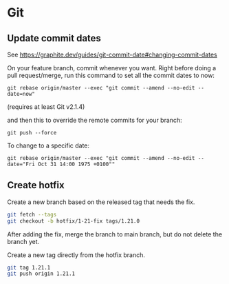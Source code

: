 # Git

## Update commit dates

See <https://graphite.dev/guides/git-commit-date#changing-commit-dates>

On your feature branch, commit whenever you want. Right before doing a pull request/merge, run this command to set all the commit dates to now:

`git rebase origin/master --exec "git commit --amend --no-edit --date=now"`

(requires at least Git v2.1.4)

and then this to override the remote commits for your branch:

`git push --force`

To change to a specific date:

`git rebase origin/master --exec "git commit --amend --no-edit --date="Fri Oct 31 14:00 1975 +0100""`

## Create hotfix

Create a new branch based on the released tag that needs the fix.

```bash
git fetch --tags
git checkout -b hotfix/1-21-fix tags/1.21.0
```

After adding the fix, merge the branch to main branch, but do not delete the branch yet.

Create a new tag directly from the hotfix branch.

```bash
git tag 1.21.1
git push origin 1.21.1
```
